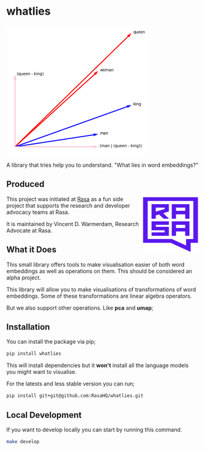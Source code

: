 # whatlies 

<img src="logo.png">

A library that tries help you to understand. "What lies in word embeddings?"

## Produced 

<img src="square-logo.svg" width=150 height=150 align="right">

This project was initiated at [Rasa](https://rasa.com) as a fun side project
that supports the research and developer advocacy teams at Rasa. 

It is maintained by Vincent D. Warmerdam, Research Advocate at Rasa.

## What it Does

This small library offers tools to make visualisation easier of both
word embeddings as well as operations on them. This should be considered
an alpha project.

This library will allow you to make visualisations of transformations
of word embeddings. Some of these transformations are linear algebra
operators. 

<script src="https://cdn.jsdelivr.net/npm/vega@5.10.0"></script>
<script src="https://cdn.jsdelivr.net/npm/vega-lite@4.6.0"></script>
<script src="https://cdn.jsdelivr.net/npm/vega-embed@6.3.2"></script> 

<div id="vis1"></div>

But we also support other operations. Like **pca**  and **umap**;

<div id="vis2"></div>

<script src="interactive1.js"></script>
<script src="interactive2.js"></script>


## Installation 

You can install the package via pip;

```bash
pip install whatlies
```

This will install dependencies but it **won't** install all the language models you might want to visualise. 

For the latests and less stable version you can run; 

```bash
pip install git+git@github.com:RasaHQ/whatlies.git
```

## Local Development

If you want to develop locally you can start by running this command. 

```bash
make develop
```
